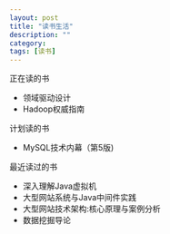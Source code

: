 ```yaml
---
layout: post
title: "读书生活"
description: ""
category: 
tags: [读书]
---
```


正在读的书

- 领域驱动设计
- Hadoop权威指南

计划读的书

- MySQL技术内幕（第5版)

最近读过的书

- 深入理解Java虚拟机
- 大型网站系统与Java中间件实践
- 大型网站技术架构:核心原理与案例分析
- 数据挖掘导论